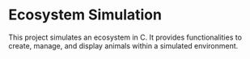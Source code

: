 # Ecosystem Simulation
This project simulates an ecosystem in C. It provides functionalities to create, manage, and display animals within a simulated environment.
